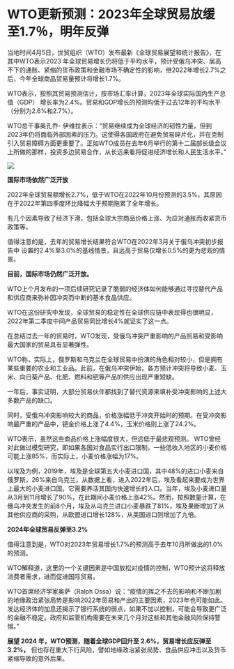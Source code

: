 # WTO更新预测：2023年全球贸易放缓至1.7％，明年反弹

当地时间4月5日，世贸组织（WTO）发布最新《全球贸易展望和统计报告》，在其中WTO表示2023
年全球贸易增长仍将低于平均水平，预计受俄乌冲突、居高不下的通胀、紧缩的货币政策和金融市场不确定性的影响，继2022年增长2.7%之后，今年全球商品贸易量预计将增长1.7%。

WTO表示，按照其贸易预测估计，按市场汇率计算，2023年全球实际国内生产总值（GDP）
增长率为2.4%。贸易和GDP增长的预测均低于过去12年的平均水平（分别为2.6%和2.7%）。

WTO总干事奥孔乔-
伊维拉表示：“贸易继续成为全球经济的韧性力量，但到2023年仍将面临外部因素的压力。这使得各国政府在避免贸易碎片化，并在克制引入贸易障碍方面更重要了。正如WTO成员在去年6月举行的第十二届部长级会议上所做的那样，投资多边贸易合作，从长远来看将促进经济增长和人民生活水平。”

![](https://inews.gtimg.com/newsapp_bt/0/15771599542/1000)

**国际市场依然广泛开放**

2022年全球贸易额增长2.7%，低于WTO在2022年10月份预测的3.5%，其原因在于2022年第四季度环比降幅大于预期拖累了全年增长。

有几个因素导致了经济下滑，包括全球大宗商品价格上涨、为应对通胀而收紧货币政策等。

值得注意的是，去年的贸易增长结果符合WTO在2022年3月关于俄乌冲突初步报告中
设置的2.4%至3.0%的基线情景，且远高于贸易仅增长0.5%的更为悲观的情景。

**目前，国际市场仍然广泛开放。**

WTO上个月发布的一项后续研究记录了脆弱的经济体如何能够通过寻找替代产品和供应商来弥补因冲突而中断的基本食品供应。

WTO在这份研究中发现，全球贸易的稳定性在全球供应链中表现得也很明显，2022年第二季度中间产品贸易同比增长4%就证实了这一点。

在总结过去一年的贸易时，WTO发现，受俄乌冲突严重影响的产品贸易和受影响最大国家的贸易具有显著弹性。

WTO称，实际上，俄罗斯和乌克兰在全球贸易中扮演的角色相对较小，但是拥有某些重要的农业和工业品。此前，在俄乌冲突伊始，各方预计冲突将导致小麦、玉米、向日葵产品、化肥、燃料和钯等产品的供应出现严重短缺。

一年后，事实证明，大部分贸易伙伴都找到了替代资源来填补受冲突影响的上述大多数产品的缺口。

同时，受俄乌冲突影响较大的商品，价格涨幅低于冲突开始时的预期。在受冲突影响最严重的产品中，钯金价格上涨了4.4%，玉米价格则上涨了24.2%。

WTO表示，虽然这些商品价格上涨幅度很大，但远低于最悲观预测。
WTO曾经对此做过模型研究，即如果各国对食品实行出口限制，一些低收入地区的小麦价格可能上涨85%，而实际上，小麦价格涨幅为17%。

以埃及为例，2019年，埃及是全球第五大小麦进口国，其中48%的进口小麦来自俄罗斯，26%来自乌克兰。从数据上看，进入2022年后，埃及看起来要成为世界上最大的小麦进口国，它需要养活其国内快速增长的人口。当年，埃及小麦进口量从3月到11月增长了90%，在此期间小麦价格上涨42%。然而，按照数量计算，在俄乌冲突发生的前8个月，埃及从乌克兰进口小麦暴跌了81%，埃及果断增加了从其他供应商的采购，从欧盟进口增长128%，从美国进口则增加了九倍。

**2024年全球贸易反弹至3.2%**

值得注意到是，WTO对2023年贸易增长1.7%的预测高于去年10月所做出的1.0%的预测。

WTO解释道，这里的一个关键因素是中国放松对疫情的控制，WTO预计这将释放消费者需求，进而促进国际贸易。

WTO首席经济学家奥萨（Ralph
Ossa）说：“疫情的挥之不去的影响和不断加剧的地缘政治紧张局势是影响2022年贸易和产出的主要因素，2023年也可能如此。发达经济体的加息还揭示了银行系统的弱点，如果不加以控制，可能会导致更广泛的金融不稳定。政府和监管机构需要在未来几个月对这些和其他金融风险保持警惕。”

**展望 2024 年，WTO预测，随着全球GDP回升至 2.6%，贸易增长应反弹至3.2%，**
但也存在重大下行风险，譬如地缘政治紧张局势、食品供应冲击以及货币紧缩导致的意外后果。

